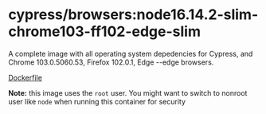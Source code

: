 <!--
WARNING: this file was autogenerated by generate-browser-image.js using

    yarn add:browser -- 16.14.2-slim --chrome=103.0.5060.53 --firefox=102.0.1 --edge
-->

# cypress/browsers:node16.14.2-slim-chrome103-ff102-edge-slim

A complete image with all operating system depedencies for Cypress, and Chrome 103.0.5060.53, Firefox 102.0.1, Edge --edge browsers.

[Dockerfile](Dockerfile)

**Note:** this image uses the `root` user. You might want to switch to nonroot user like `node` when running this container for security
